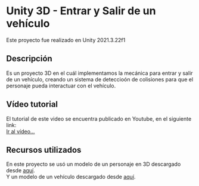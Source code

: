 # Unity 3D - Entrar y Salir de un vehículo

Este proyecto fue realizado en Unity 2021.3.22f1

## Descripción

Es un proyecto 3D en el cuál implementamos la mecánica para entrar y salir de un vehículo, creando un sistema de deteccioón de colisiones para que el personaje pueda interactuar con el vehículo.

## Vídeo tutorial
El tutorial de este video se encuentra publicado en Youtube, en el siguiente link: <br>
<a href="https://youtu.be/wku5mBPcXao" target="_blank">Ir al vídeo...</a>

## Recursos utilizados
En este proyecto se usó un modelo de un personaje en 3D descargado desde <a href="https://www.mixamo.com/#/" target="_blank">aquí</a>. <br>
Y un modelo de un vehículo descargado desde <a href="https://assetstore.unity.com/packages/3d/vehicles/land/arcade-free-racing-car-161085" target="_blank">aquí</a>.